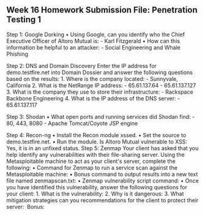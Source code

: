 ## Week 16 Homework Submission File: Penetration Testing 1
Step 1: Google Dorking
	•	Using Google, can you identify who the Chief Executive Officer of Altoro Mutual is:
    - Karl Fitzgerald
	•	How can this information be helpful to an attacker:
    - Social Engineering and Whale Phishing

Step 2: DNS and Domain Discovery
Enter the IP address for demo.testfire.net into Domain Dossier and answer the following questions based on the results:
	1.	Where is the company located:
    - Sunnyvale, California
	2.	What is the NetRange IP address:
    - 65.61.137.64 - 65.61.137.127
	3.	What is the company they use to store their infrastructure:
    - Rackspace Backbone Engineering
	4.	What is the IP address of the DNS server:
    - 65.61.137.117

Step 3: Shodan
	•	What open ports and running services did Shodan find:
		- 80, 443, 8080
		- Apache Tomcat/Coyote JSP engine

Step 4: Recon-ng
	•	Install the Recon module xssed.
	•	Set the source to demo.testfire.net.
	•	Run the module.
Is Altoro Mutual vulnerable to XSS: Yes, it is in an unfixed status.
Step 5: Zenmap
Your client has asked that you help identify any vulnerabilities with their file-sharing server. Using the Metasploitable machine to act as your client's server, complete the following:
	•	Command for Zenmap to run a service scan against the Metasploitable machine:
	•	Bonus command to output results into a new text file named zenmapscan.txt:
	•	Zenmap vulnerability script command:
	•	Once you have identified this vulnerability, answer the following questions for your client:
	1.	What is the vulnerability:
	2.	Why is it dangerous:
	3.	What mitigation strategies can you recommendations for the client to protect their server: 
Bonus:

